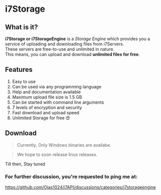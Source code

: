 # i7Storage
## What is it?
**i7Storage or i7StorageEngine** is a _Storage Engine_ which provides you a service of uploading and downloading files from i7Servers.<br>
These servers are free-to-use and unlimited in nature.<br>
This means, you can upload and download **unlimited files for free**.

## Features
1. Easy to use
2. Can be used via any programming language
3. Help and documentation available
4. Maximum upload file size is 1.5 GB
5. Can be started with command line arguments
6. 7 levels of encryption and security 
7. Fast download and upload speed
8. Unlimited Storage for free 😍

## Download
> Currently, Only Windows binaries are availabe.

> We hope to soon release linux releases.

Till then, Stay tuned

### For further discussion, you're requested to ping me at:
https://github.com/Ojas1024/i7API/discussions/categories/i7storageengine

